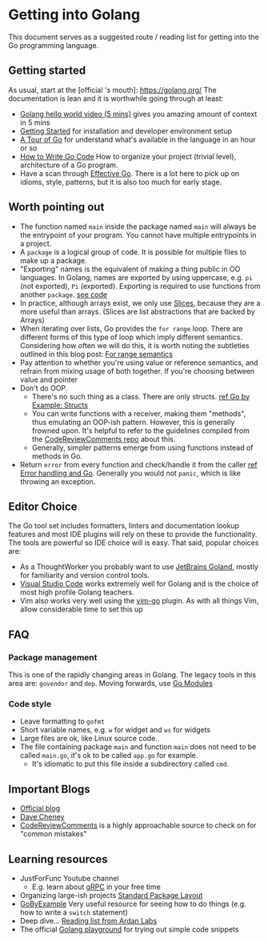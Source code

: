 # Getting into Golang

This document serves as a suggested route / reading list for getting into the Go programming language.

## Getting started

As usual, start at the [official 's mouth]: https://golang.org/
The documentation is lean and it is worthwhile going through at least:
- [Golang hello world video (5 mins)](https://www.youtube.com/watch?v=XCsL89YtqCs) gives you amazing amount of context in 5 mins
- [Getting Started](https://golang.org/doc/install) for installation and developer environment setup
- [A Tour of Go](https://tour.golang.org/welcome/1) for understand what's available in the language in an hour or so
- [How to Write Go Code](https://golang.org/doc/code.html) How to organize your project (trivial level), architecture of a Go program.
- Have a scan through [Effective Go](https://golang.org/doc/effective_go.html). There is a lot here to pick up on idioms, style, patterns, but it is also too much for early stage.

## Worth pointing out

- The function named `main` inside the package named `main` will always be the entrypoint of your program. You cannot have multiple entrypoints in a project.
- A `package` is a logical group of code. It is possible for multiple files to make up a package.
- "Exporting" names is the equivalent of making a thing public in OO languages. In Golang, names are exported by using uppercase, e.g. `pi` (not exported), `Pi` (exported). Exporting is required to use functions from another `package`. [see code](https://tour.golang.org/basics/3)
- In practice, although arrays exist, we only use [Slices](https://tour.golang.org/moretypes/7), because they are a more useful than arrays. (Slices are list abstractions that are backed by Arrays)
- When iterating over lists, Go provides the `for range` loop. There are different forms of this type of loop which imply different semantics. Considering how often we will do this, it is worth noting the subtleties outlined in this blog post: [For range semantics](https://www.ardanlabs.com/blog/2017/06/for-range-semantics.html)
- Pay attention to whether you're using value or reference semantics, and refrain from mixing usage of both together. If you're choosing between value and pointer
- Don't do OOP.
  * There's no such thing as a class. There are only structs. [ref Go by Example: Structs](https://gobyexample.com/structs)
  * You can write functions with a receiver, making them "methods", thus emulating an OOP-ish pattern. However, this is generally frowned upon. It's helpful to refer to the guidelines compiled from the [CodeReviewComments repo](https://github.com/golang/go/wiki/CodeReviewComments#receiver-type) about this.
  * Generally, simpler patterns emerge from using functions instead of methods in Go.
- Return `error` from every function and check/handle it from the caller [ref Error handling and Go](https://blog.golang.org/error-handling-and-go). Generally you would not `panic`, which is like throwing an exception.

## Editor Choice

The Go tool set includes formatters, linters and documentation lookup features and most IDE plugins will rely on these to provide the functionality. The tools are powerful so IDE choice will is easy. That said, popular choices are:
- As a ThoughtWorker you probably want to use [JetBrains Goland](https://www.jetbrains.com/go/), mostly for familiarity and version control tools.
- [Visual Studio Code](https://code.visualstudio.com/docs/languages/go) works extremely well for Golang and is the choice of most high profile Golang teachers.
- Vim also works very well using the [vim-go](https://github.com/fatih/vim-go) plugin. As with all things Vim, allow considerable time to set this up

## FAQ

### Package management
This is one of the rapidly changing areas in Golang. The legacy tools in this area are: `govendor` and `dep`. Moving forwards, use [Go Modules](https://github.com/golang/go/wiki/Modules)


### Code style
- Leave formatting to `gofmt`
- Short variable names, e.g. `w` for widget and `ws` for widgets
- Large files are ok, like Linux source code.
- The file containing package `main` and function `main` does not need to be called `main.go`, it's ok to be called `app.go` for example.
  * It's idiomatic to put this file inside a subdirectory called `cmd`.
## Important Blogs
- [Official blog](https://blog.golang.org/)
- [Dave Cheney](https://dave.cheney.net/practical-go)
- [CodeReviewComments](https://github.com/golang/go/wiki/CodeReviewComments) is a highly approachable source to check on for "common mistakes"

## Learning resources
- JustForFunc Youtube channel
  * E.g. learn about [gRPC](https://www.youtube.com/watch?v=uolTUtioIrc) in your free time
- Organizing large-ish projects [Standard Package Layout](https://medium.com/@benbjohnson/standard-package-layout-7cdbc8391fc1)
- [GoByExample](https://gobyexample.com/) Very useful resource for seeing how to do things (e.g. how to write a `switch` statement)
- Deep dive... [Reading list from Ardan Labs](https://github.com/ardanlabs/gotraining/blob/master/reading/README.md)
- The official [Golang playground](https://play.golang.org/) for trying out simple code snippets
